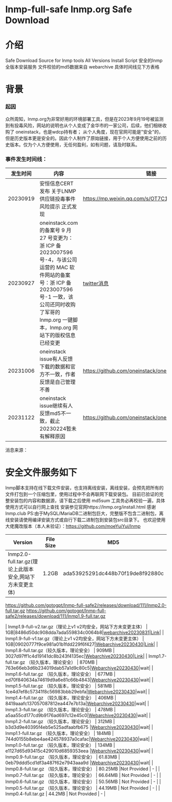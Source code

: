 # lnmp-full-safe lnmp.org Safe Download
# 介绍
Safe Download Source for lnmp tools All Versions Install Script
安全的lnmp全版本安装服务
文件校验的md5数据来自 webarchive 具体时间线见下方表格
# 背景
### 起因
众所周知，lnmp.org为非常好用的环境部署工具，但是在2023年9月19号被监测到有投毒风险，网站的说明也从个人变成了金华市的一家公司，后续，他们相继收购了 oneinstack，也是wdcp持有者；
从个人角度，现在官网可能是"安全"的，但是历史版本更是安全的。因此个人制作了原始链接，用于个人方便使用之前的历史版本。仅为个人方便使用，无任何盈利，如有问题，请及时联系。
### 事件发生时间线：
| 发生时间  | 内容  | 链接  |
|  ----  | ----  |----  |
| 20230919 |安恒信息CERT发布  关于LNMP供应链投毒事件风险提示 正式发现 | https://mp.weixin.qq.com/s/OT7C1l5rjBNCawFXRIUJOQ| 
| 20230927 | oneinstack.com 的备案号 9 月 27 号变更为：浙 ICP 备 2023007596 号-4，与该公司运营的 MAC 软件网站的备案号：浙 ICP 备 2023007596 号-1 一致，该公司还同时收购了军哥的 lnmp.org 一键脚本，lnmp.org 网站下的版权信息已经变更 |  [twitter消息](https://twitter.com/landiantech/status/1709226985334214932)| 
| 20231006 | oneinstack issue有人反馈下载的数据和官方不一致，作者反馈是自己管理不善 |  https://github.com/oneinstack/oneinstack/issues/511| 
| 20231122 | oneinstack issue继续有人反馈md5不一致，截止20230224暂未有解释原因 |https://github.com/oneinstack/oneinstack/issues/517|

消息来源： 


# 安全文件服务如下
lnmp脚本支持在线下载文件安装，也支持离线安装，离线安装，会预先把所有的文件打包到一个压缩包里，使用过程中不会再联网下载安装包。
目前已验证的完整安装包的内容和数据源，请下载之后使用 md5sum 工具务必再校验一遍，具体使用方式可以自行网上查找
安装参见官网https://lnmp.org/install.html
感谢lnmp.club
PS:由于MySQL/MariaDB二进制包巨大，完整版不包含二进制包，离线安装请使用编译安装方式或自行下载二进制包到安装包src目录下。
也欢迎使用大佬魔改版本（本人未验证）：https://github.com/moeYuiYui/lnmp


| Version                | File Size | MD5                              |  Source|Download Link|
|------------------------|-----------|----------------------------------| ------|-------|
| lnmp2.0-full.tar.gz(理论上此版本安全,网站下方未变更主体) |1.2GB |ada53925291dc448b70f19de8f92880c|[webarchive20230831](https://web.archive.org/web/20230831000930/https://lnmp.org/download.html)|[Link]

https://github.com/gotogpt/lnmp-full-safe2/releases/download/111/lnmp2.0-full.tar.gz
https://github.com/gotogpt/lnmp-full-safe2/releases/download/111/lnmp1.9-full.tar.gz


| lnmp1.9-full-v2.tar.gz（理论上v1 v2均安全，网站下方未变更主体） | 1GB|8486d50dc908dda7ada559834c0064b8|[webarchive20230831](https://web.archive.org/web/20230831000930/https://lnmp.org/download.html)|[Link](https://github.com/jwsky/lnmp-full-safe/releases/download/publish/lnmp1.9-full-v2.tar.gz)|
| lnmp1.9-full-v1.tar.gz（理论上v1 v2均安全，网站下方未变更主体） | 1GB|09020777f9ce981a01b1fdd229f6f427|[Webarchive20230430](https://web.archive.org/web/20230530002906/https://lnmp.org/download.html)|[Link](https://github.com/jwsky/lnmp-full-safe/releases/download/publish/lnmp1.9-full-v1.tar.gz)|
| lnmp1.8-full.tar.gz（较久版本，理论安全）    | 909MB     | 3027d97ff1c4d19141dc8b243f4135ec|[Webarchive20230430](https://web.archive.org/web/20230530002906/https://lnmp.org/download.html)|[Link](https://github.com/jwsky/lnmp-full-safe/releases/download/publish/lnmp1.8-full.tar.gz)|
| lnmp1.7-full.tar.gz （较久版本，理论安全）   | 870MB     | 763e66eb3d6b234019dab57a1d9c80c5|[Webarchive20230430](https://web.archive.org/web/20230530002906/https://lnmp.org/download.html)|wait|
| lnmp1.6-full.tar.gz （较久版本，理论安全）   | 677MB     | ed70f840634a74619d9a6e81c66b4843|[Webarchive20230430](https://web.archive.org/web/20230530002906/https://lnmp.org/download.html)|wait|
| lnmp1.5-full.tar.gz （较久版本，理论安全）   | 581MB     | 1ce4d7ef8c57341f8c56983bbb29ebfa|[Webarchive20230430](https://web.archive.org/web/20230530002906/https://lnmp.org/download.html)|wait|
| lnmp1.4-full.tar.gz （较久版本，理论安全）   | 406MB     | 8419aaafc137057087812ea447e7b13a|[Webarchive20230430](https://web.archive.org/web/20230530002906/https://lnmp.org/download.html)|wait|
| lnmp1.3-full.tar.gz （较久版本，理论安全）   | 478MB     | a5aa55cd177cd9b9176ad697c12e45c0|[Webarchive20230430](https://web.archive.org/web/20230530002906/https://lnmp.org/download.html)|wait|
| lnmp1.2-full.tar.gz （较久版本，理论安全）   | 312MB     | b3d3d9e40395f4eb5e525adfaabfb675 |[Webarchive20230430](https://web.archive.org/web/20230530002906/https://lnmp.org/download.html)|wait|
| lnmp1.1-full.tar.gz （较久版本，理论安全）   | 184MB     | 744d0155b8ebe4ae424578937a0cafac|[Webarchive20230430](https://web.archive.org/web/20230530002906/https://lnmp.org/download.html)|wait|
| lnmp1.0-full.tar.gz （较久版本，理论安全）   | 134MB     | e1127d65d93415c429010d6859353eea |[Webarchive20230430](https://web.archive.org/web/20230530002906/https://lnmp.org/download.html)|wait|
| lnmp0.9-full.tar.gz （较久版本，理论安全）   | 61.83MB   | 0eb79ddd5cd1df3a487f62e7943aaa9d |[Webarchive20230430](https://web.archive.org/web/20230530002906/https://lnmp.org/download.html)|wait|
| lnmp0.8-full.tar.gz  （较久版本，理论安全）  | 80.25MB   |Not Provided                                | -                          |
| lnmp0.7-full.tar.gz （较久版本，理论安全）   | 66.64MB   | Not Provided                                | -                          |
| lnmp0.6-full.tar.gz （较久版本，理论安全）   | 50.56MB   | Not Provided                                 | -                          |
| lnmp0.5-full.tar.gz （较久版本，理论安全）   | 44.19MB   | Not Provided                                | -                          |
| lnmp0.4-full.tar.gz    | 44.2MB    | Not Provided                                 | -                          |




 
